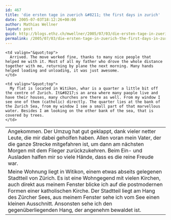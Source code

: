 ```yaml
---
id: 467
title: 'die ersten tage in zuerich &#8211; the first days in zurich'
date: 2005-07-03T18:12:26+00:00
author: Mathias Wellner
layout: post
guid: http://blogs.ethz.ch/mwellner/2005/07/03/die-ersten-tage-in-zuerich-the-first-days-in-zurich/
permalink: /2005/07/03/die-ersten-tage-in-zuerich-the-first-days-in-zurich/
---
```

<table>
  <tr>
    <td valign="&quot;top">
      Angekommen. Der Umzug hat gut geklappt, dank vieler netter Leute, die mir dabei geholfen haben. Allen voran mein Vater, der die ganze Strecke mitgefahren ist, um dann am nächsten Morgen mit dem Flieger zurückzukehren. Beim Ein- und Ausladen halfen mir so viele Hände, dass es die reine Freude war.
    </td>
    
    <td valign="&quot;top">
      Arrived. The move worked fine, thanks to many nice people that helped me with it. Most of all my father who drove the whole distance together with me, returning by plane the next morning. Many hands helped loading and unloading, it was just awesome.
    </td>
  </tr>
  
  <tr>
    <td valign="&quot;top">
      Meine Wohnung liegt in Witikon, einem etwas abseits gelegenen Stadtteil von Zürich. Es ist eine Wohngegend mit vielen Kirchen, auch direkt aus meinem Fenster blicke ich auf die postmodernen Formen einer katholischen Kirche. Der Stadtteil liegt am Hang des Zürcher Sees, aus meinem Fenster sehe ich vom See einen kleinen Ausschnitt. Ansonsten sehe ich den gegenüberliegenden Hang, der angenehm bewaldet ist.
    </td>
    
    <td valign="&quot;top">
      My flat is located in Witikon, whar is a quarter a little bit off the centre of Zurich. It&#8217;s an area where many paople live and have their houses, many churches are there as well. From my window I see one of them (catholic) directly. The quarter lies at the bank of the Zurich Sea, from my window I see a small part of that marvellous water. Besides I am looking on the other bank of the sea, that is covered by trees.
    </td>
  </tr>
</table>
